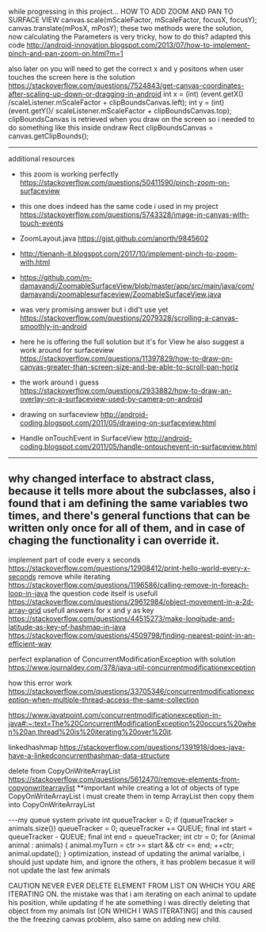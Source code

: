 while progressing in this project... 
HOW TO ADD ZOOM AND PAN TO SURFACE VIEW
        canvas.scale(mScaleFactor, mScaleFactor, focusX, focusY);
        canvas.translate(mPosX, mPosY);
these two methods were the solution, now calculating the Parameters is very tricky, how to do this?
adapted this code 
http://android-innovation.blogspot.com/2013/07/how-to-implement-pinch-and-pan-zoom-on.html?m=1

also later on you will need to get the correct x and y positons when user touches the screen
here is the solution
https://stackoverflow.com/questions/7524843/get-canvas-coordinates-after-scaling-up-down-or-dragging-in-android
  int x = (int) (event.getX() /scaleListener.mScaleFactor + clipBoundsCanvas.left);
  int y = (int) (event.getY()/ scaleListener.mScaleFactor + clipBoundsCanvas.top);
clipBoundsCanvas is retrieved when you draw on the screen
so i needed to do something like this inside ondraw
  Rect clipBoundsCanvas = canvas.getClipBounds();

----------------------------------
additional resources
- this zoom is working perfectly
https://stackoverflow.com/questions/50411590/pinch-zoom-on-surfaceview

- this one does indeed has the same code i used in my project
https://stackoverflow.com/questions/5743328/image-in-canvas-with-touch-events

- ZoomLayout.java
https://gist.github.com/anorth/9845602

- http://tienanh-it.blogspot.com/2017/10/implement-pinch-to-zoom-with.html
- https://github.com/m-damavandi/ZoomableSurfaceView/blob/master/app/src/main/java/com/damavandi/zoomablesurfaceview/ZoomableSurfaceView.java

- was very promising answer but i did't use yet
https://stackoverflow.com/questions/2079328/scrolling-a-canvas-smoothly-in-android 

- here he is offering the full solution but it's for View he also suggest a work around for surfaceview 
https://stackoverflow.com/questions/11397829/how-to-draw-on-canvas-greater-than-screen-size-and-be-able-to-scroll-pan-horiz

- the work around i guess
https://stackoverflow.com/questions/2933882/how-to-draw-an-overlay-on-a-surfaceview-used-by-camera-on-android

- drawing on surfaceview
http://android-coding.blogspot.com/2011/05/drawing-on-surfaceview.html

- Handle onTouchEvent in SurfaceView
http://android-coding.blogspot.com/2011/05/handle-ontouchevent-in-surfaceview.html



----------------------------------------
why changed interface to abstract class, because it tells more about the subclasses, also i found 
that i am defining the same variables two times, and there's general functions that can be 
written only once for all of them, and in case of chaging the functionality i can override it.
----------------------------------------
implement part of code every x seconds
https://stackoverflow.com/questions/12908412/print-hello-world-every-x-seconds
remove while iterating 
https://stackoverflow.com/questions/1196586/calling-remove-in-foreach-loop-in-java
the question code itself is usefull
https://stackoverflow.com/questions/29612984/object-movement-in-a-2d-array-grid
usefull answers for x and y as key
https://stackoverflow.com/questions/44515273/make-longitude-and-latitude-as-key-of-hashmap-in-java
https://stackoverflow.com/questions/4509798/finding-nearest-point-in-an-efficient-way

perfect explanation of ConcurrentModificationException with solution
  https://www.journaldev.com/378/java-util-concurrentmodificationexception

how this error work  
https://stackoverflow.com/questions/33705346/concurrentmodificationexception-when-multiple-thread-access-the-same-collection

https://www.javatpoint.com/concurrentmodificationexception-in-java#:~:text=The%20ConcurrentModificationException%20occurs%20when%20an,thread%20is%20iterating%20over%20it.


linkedhashmap
https://stackoverflow.com/questions/1391918/does-java-have-a-linkedconcurrenthashmap-data-structure

delete from CopyOnWriteArrayList 
https://stackoverflow.com/questions/5612470/remove-elements-from-copyonwritearraylist
**important
while creating a lot of objects of type CopyOnWriteArrayList i must create them in temp ArrayList
then copy them into  CopyOnWriteArrayList


---my queue system
    private int queueTracker = 0;
        if (queueTracker > animals.size())
            queueTracker = 0;
        queueTracker += QUEUE;
        final int start = queueTracker - QUEUE;
        final int end = queueTracker;
        int ctr = 0;
        for (Animal animal : animals) {
            animal.myTurn = ctr >= start && ctr <= end;
            ++ctr;
            animal.update();
        }
 optimization, instead of updating the animal varialbe, i should just update him, and ignore the others,
 it has problem becasue it will not update the last few animals


 CAUTION
 NEVER EVER DELETE ELEMENT FROM LIST ON WHICH YOU ARE ITERATING ON. the mistake was that i am
  iterating on each animal to update his position, while updating if he ate something i was
  directly deleting that object from my animals list [ON WHICH I WAS ITERATING] and this caused the
  the freezing canvas problem, also same on adding new child.